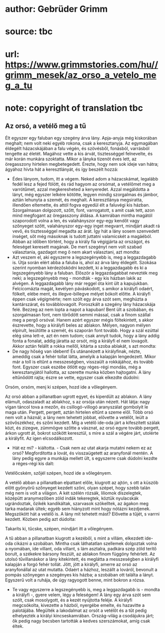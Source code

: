 # author: Gebrüder Grimm
# source: tbc
# url: https://www.grimmstories.com/hu//grimm_mesek/az_orso_a_vetelo_meg_a_tu
# note: copyright of translation tbc

## Az orsó, a vetélő meg a tű 

Élt egyszer egy faluban egy szegény árva lány. Apja-anyja még kiskorában
meghalt; nem volt neki egyéb rokona, csak a keresztanyja. Az egymagában
éldegélt házacskájában a falu végén, és szövésből, fonásból, varrásból
tengette az életét. Magához vette a kis árvát, tisztességgel felnevelte,
és már korán munkára szoktatta.
Mikor a lányka tizenöt éves lett, az öregasszony hirtelen megbetegedett.
Érezte, hogy nem sok ideje van hátra; ágyához hívta hát a keresztlányát,
és így beszélt hozzá:
- Édes lányom, tudom, itt a végem. Neked adom a házacskámat, legalább
fedél lesz a fejed fölött, és rád hagyom az orsómat, a vetélőmet meg a
varrótűmet, azzal megkeresheted a kenyeredet.
Azzal megáldotta a lányt, még egyszer lelkére kötötte, legyen mindig
szorgalmas és jámbor, aztán lehunyta a szemét, és meghalt.
A keresztlánya megsiratta, illendően eltemette, és attól fogva egyedül
élt a faluvégi kis házban. Szorgalmasan dolgozott, szőtt, font,
varrogatott, s amit csak tett, azon mind megfogant az öregasszony
áldása. A kamrában mintha magától szaporodott volna a len, és
valahányszor egy-egy kendőt vagy szőnyeget szőtt, valahányszor egy-egy
inget megvarrt, mindjárt akadt rá vevő, és tisztességgel megadta az
árát. Így hát a lány sosem szenvedett ínséget, sőt még másoknak is
tudott juttatni valamicskét a magáéból.
Abban az időben történt, hogy a király fia végigjárta az országot, és
feleséget keresett magának. De mert szegényt nem volt szabad
választania, gazdagot meg ő nem akart választani, azt mondta:
- Azt veszem el, aki egyszerre a legszegényebb is, meg a leggazdagabb
is.
Útja során elért abba a faluba is, ahol az árva lány éldegélt. Szokása
szerint nyomban kérdezősködni kezdett, ki a leggazdagabb és ki a
legszegényebb lány a faluban. Először a leggazdagabbat nevezték meg
neki; a legszegényebb meg - mondták - egy kis házban lakik az alvégen.
A leggazdagabb lány már reggel óta kint ült a kapujukban. Felcicomázta
magát, kevélyen páváskodott, s amikor a királyfi odaért, fölkelt, elébe
ment, és illegve-billegve mélyet bókolt előtte. A királyfi éppen csak
végigmérte; nem szólt egy árva szót sem, meghúzta a kantárszárat, és
továbblovagolt. Poroszkált a szegény lány házacskája felé.
Bezzeg az nem lopta a napot a kapuban! Bent ült a szobában, és
szorgalmasan font, nem törődött semmi mással, csak a finom szállal meg a
pergő orsóval. Hanem azért egyszer mégis föltekintett, s akkor
észrevette, hogy a királyfi beles az ablakon. Mélyen, nagyon mélyen
elpirult, lesütötte a szemét, és szaporán font tovább. Hogy a szál
ezúttal elég sima lett-e, azt én nem tudom; csak annyit tudok, hogy a
lány addig fonta a fonalat, addig járatta az orsót, míg a királyfi el
nem lovagolt. Akkor aztán felállt a rokka mellől, kitárta a szoba
ablakát, s azt mondta:
- De nagy hőség van idebent!
És utánanézett a királyfinak, nézte, ameddig csak a fehér tollat látta,
amelyik a kalapján lengedezett.
Mikor már a toll is eltűnt a messzeségben, visszaült a rokkájához, és
tovább font. Egyszer csak eszébe ötlött egy réges-régi mondás, még a
keresztanyjától hallotta, az szerette munka közben hajtogatni. A lány
eltűnődött rajta; észre se vette, egyszer csak elkezdte dúdolni:

Orsóm, orsóm, menj ki szépen,
hozd ide a vőlegényem.

Az orsó abban a pillanatban ugrott egyet, és kiperdült az ablakon. A
lány elámult, odaszaladt az ablakhoz, s az orsója után nézett. Hát
látja: nagy vígan táncol tova a mezőn, és csillogó-villogó aranyszálat
gombolyít le maga után. Pergett, pergett, aztán hirtelen eltűnt a szeme
elől.
Több orsó nem volt a háznál; a lány nem tehetett jobbat, elővette a
vetélőt, leült a szövőszékhez, és szőni kezdett.
Míg a vetélő ide-oda járt a kifeszített szálak közt, és zizegve,
zümmögve szőtte a vásznat, az orsó egyre tovább pergett, árkon ugrott
át, bokrot szökött keresztül, s mire a szál a végére járt, utolérte a
királyfit. Az igen elcsodálkozott.
- Hát ez mi? - kiáltotta. - Csak nem az utat akarja mutatni nekem ez az
orsó?
Megfordította a lovát, és visszaügetett az aranyfonál mentén.
A lány pedig egyre a munkája mellett ült, s egyszerre csak dúdolni
kezdte a réges-régi kis dalt:

Vetélőcském, szőjél szépen,
hozd ide a vőlegényem.

A vetélő abban a pillanatban elpattant előle, kiugrott az ajtón, s ott a
küszöb előtt gyönyörű szőnyeget kezdett szőni, olyan szépet, hogy szebb
talán még nem is volt a világon. A két szélén rózsák, liliomok
díszelegtek, középütt aranymezőben zöld indák tekeregtek, köztük
nyulacskák ugrándoztak, őzikék kandikáltak, szarvasok szökelltek, az
ágakon meg tarka madarak ültek; egyéb sem hiányzott mint hogy nótázni
kezdjenek.
Megszökött hát a vetélő is. A lány mit tehetett mást? Elővette a tűjét,
s varrni kezdett. Közben pedig azt dúdolta:

Takaríts ki, tűcske, szépen,
mindjárt itt a vőlegényem.

A tű abban a pillanatban kiugrott a kezéből, s mint a villám, elkezdett
ide-oda cikázni a szobában. Mintha csak láthatatlan szellemek dolgoztak
volna a nyomában, ide villant, oda villant, s lám asztalra, padkára szép
zöld terítő borult, a székekre bársony feszült, az ablakon finom függöny
fehérlett. Az utolsó tűvillanáskor a lány kitekintett, és meglátta a
messzeségben a királyfi kalapján a forgó fehér tollát.
Jött, jött a királyfi, amerre az orsó az aranyfonállal az utat mutatta.
Odaért a házhoz, leszállt a lováról, bevonult a pompás szőnyegen a
szegényes kis házba; a szobában ott találta a lányt. Egyszerű volt a
ruhája, de úgy ragyogott benne, mint bokron a rózsa.
- Te vagy egyszerre a legszegényebb is, meg a leggazdagabb is - mondta a
királyfi -, gyere velem, légy a feleségem!
A lány egy árva szót sem szólt, csak mosolygott, és a kezét nyújtotta
feléje. A királyfi megcsókolta, kivezette a házból, nyergébe emelte, és
hazavitte a palotájába.
Megülték a lakodalmat az orsót a vetélőt és a tűt pedig elhelyezték a
királyi kincseskamrában. Ország-világ a csodájukra járt; ők pedig nagy
becsben tartották a kedves szerszámokat, amíg csak éltek.
